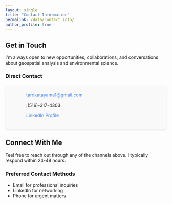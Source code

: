 ```yaml
---
layout: single
title: "Contact Information"
permalink: /data/contact_info/
author_profile: true
---
```


## Get in Touch

I'm always open to new opportunities, collaborations, and conversations about geospatial analysis and environmental science.

### Direct Contact

<div class="contact-card">
  <div class="contact-item">
    <i class="fas fa-envelope"></i>
    <span><a href="mailto:tarokatayama1@gmail.com">tarokatayama1@gmail.com</a></span>
  </div>
  <div class="contact-item">
    <i class="fas fa-phone"></i>
    <span>:(516)-317-4303</span>
  </div>
  <div class="contact-item">
    <i class="fab fa-linkedin"></i>
    <span><a href="https://linkedin.com/in/taro-katayama" target="_blank">LinkedIn Profile</a></span>
  </div>
</div>

## Connect With Me

Feel free to reach out through any of the channels above. I typically respond within 24-48 hours.

### Preferred Contact Methods
- Email for professional inquiries
- LinkedIn for networking
- Phone for urgent matters

<style>
.contact-card {
  background: #f9f9f9;
  border-radius: 8px;
  padding: 20px;
  margin: 20px 0;
  box-shadow: 0 2px 5px rgba(0,0,0,0.1);
}
.contact-item {
  display: flex;
  align-items: center;
  margin-bottom: 15px;
}
.contact-item i {
  margin-right: 15px;
  font-size: 24px;
  color: #4285f4;
  width: 30px;
  text-align: center;
}
.contact-item a {
  color: #4285f4;
  text-decoration: none;
}
.contact-item a:hover {
  text-decoration: underline;
}
</style>